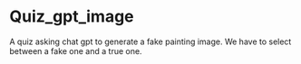 # Quiz_gpt_image
A quiz asking chat gpt to generate a fake painting image. We have to select between a fake one and a true one.
